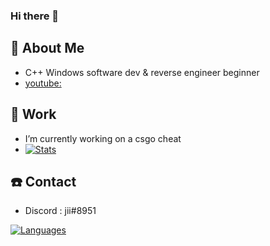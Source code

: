 ### Hi there 👋

## 📖 About Me
 - C++ Windows software dev & reverse engineer beginner 
 - [youtube:](https://www.youtube.com/channel/UChpTYSEusBzQH9293srmZ9w)

## 🔭 Work
 - I’m currently working on a csgo cheat
 - [![Stats](https://git-stats-tau.vercel.app/api?theme=tokyonight&include_all_commits=true&count_private=true&username=NaiJii&show_icons=true)](https://github.com/NaiJii)

## ☎️ Contact
 - Discord : jii#8951

[![Languages](https://git-stats-tau.vercel.app/api/top-langs/?username=NaiJii&count_private=true)](https://github.com/NaiJii)

